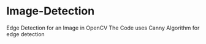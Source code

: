 # Image-Detection
Edge Detection for an Image in OpenCV
The Code uses Canny Algorithm for edge detection 

